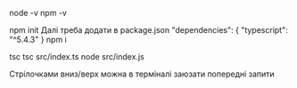 node -v
npm -v

npm init
Далі треба додати в package.json
"dependencies": {
"typescript": "^5.4.3"
}
npm i

tsc
tsc src/index.ts
node src/index.js

Стрілочками вниз/верх можна в терміналі заюзати попередні запити